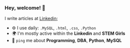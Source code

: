 ### Hey, welcome! 👋
I write articles at [Linkedin](https://www.linkedin.com/in/aline-sousa-8648b1358/);

- ⚙️ I use daily: `.MySQL`, `.html`, `.css`, `.Python`
- 🌍 I'm mostly active within the **Linkedin** and **STEM Girls**
- 💬 `ping` me about **Programming**, **DBA**, **Python**, **MySQL**
